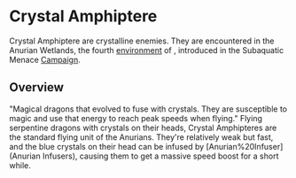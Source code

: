 # Crystal Amphiptere

Crystal Amphiptere are crystalline enemies. They are encountered in the Anurian Wetlands, the fourth [environment](environment) of , introduced in the Subaquatic Menace [Campaign](Mini-Campaign).
## Overview

"Magical dragons that evolved to fuse with crystals. They are susceptible to magic and use that energy to reach peak speeds when flying."
Flying serpentine dragons with crystals on their heads, Crystal Amphipteres are the standard flying unit of the Anurians. They're relatively weak but fast, and the blue crystals on their head can be infused by [Anurian%20Infuser](Anurian Infusers), causing them to get a massive speed boost for a short while.